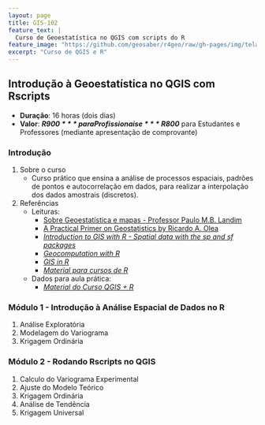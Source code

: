 ```yaml
---
layout: page
title: GIS-102
feature_text: |
  Curso de Geoestatística no QGIS com scripts do R
feature_image: "https://github.com/geosaber/r4geo/raw/gh-pages/img/tela_hexbin.png"
excerpt: "Curso de QGIS e R"
---
```

## Introdução à Geoestatística no QGIS com Rscripts
- **Duração**: 16 horas (dois dias)
- **Valor**: ***R$900*** para Profissionais e ***R$800*** para Estudantes e Professores (mediante apresentação de comprovante)
### Introdução
1. Sobre o curso
    - Curso prático que ensina a análise de processos espaciais, padrões de pontos e autocorrelação em dados, para realizar a interpolação dos dados amostrais (discretos).
2. Referências
    - Leituras:
        - [Sobre Geoestatística e mapas - Professor Paulo M.B. Landim](http://www.ige.unicamp.br/terraedidatica/v2/v2_a3.html)
        - [A Practical Primer on Geostatistics by Ricardo A. Olea](https://pubs.usgs.gov/of/2009/1103)
        - [*Introduction to GIS with R - Spatial data with the sp and sf packages*](https://www.jessesadler.com/post/gis-with-r-intro)
        - [*Geocomputation with R*](https://geocompr.robinlovelace.net)
        - [*GIS in R*](http://www.nickeubank.com/gis-in-r)
        - [*Material para cursos de R*](http://material.curso-r.com)
    - Dados para aula prática:
        - [*Material do Curso QGIS + R*](https://geosaber.github.io/dados)

### Módulo 1 - Introdução à Análise Espacial de Dados no R
1. Análise Exploratória
2. Modelagem do Variograma
3. Krigagem Ordinária

### Módulo 2 - Rodando Rscripts no QGIS
1. Calculo do Variograma Experimental
2. Ajuste do Modelo Teórico
3. Krigagem Ordinária
4. Análise de Tendência
5. Krigagem Universal
